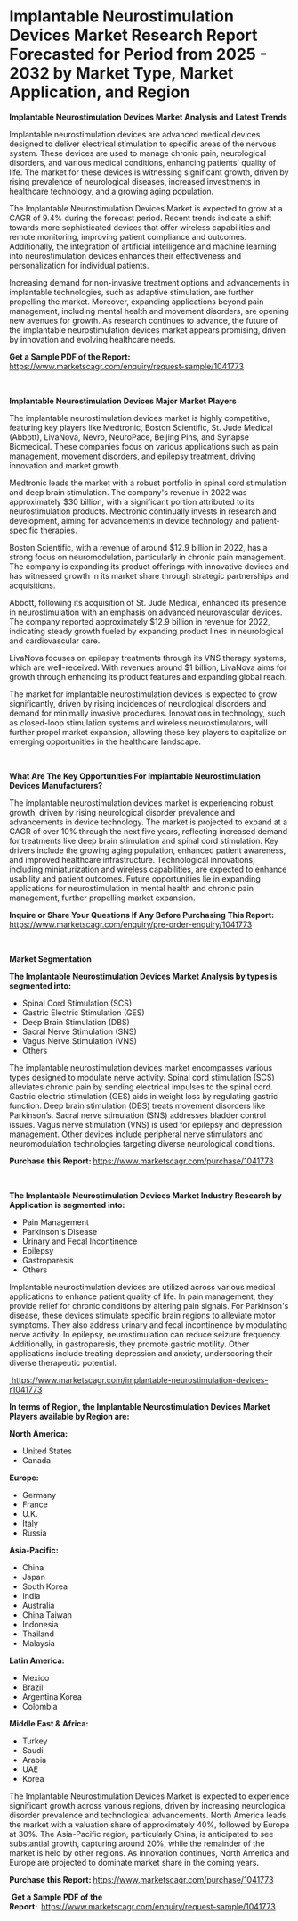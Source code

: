 <p><h1>Implantable Neurostimulation Devices Market Research Report Forecasted for Period from 2025 -  2032 by Market Type, Market Application, and Region</h1></p><p><strong>Implantable Neurostimulation Devices Market Analysis and Latest Trends</strong></p>
<p><p>Implantable neurostimulation devices are advanced medical devices designed to deliver electrical stimulation to specific areas of the nervous system. These devices are used to manage chronic pain, neurological disorders, and various medical conditions, enhancing patients' quality of life. The market for these devices is witnessing significant growth, driven by rising prevalence of neurological diseases, increased investments in healthcare technology, and a growing aging population.</p><p>The Implantable Neurostimulation Devices Market is expected to grow at a CAGR of 9.4% during the forecast period. Recent trends indicate a shift towards more sophisticated devices that offer wireless capabilities and remote monitoring, improving patient compliance and outcomes. Additionally, the integration of artificial intelligence and machine learning into neurostimulation devices enhances their effectiveness and personalization for individual patients.</p><p>Increasing demand for non-invasive treatment options and advancements in implantable technologies, such as adaptive stimulation, are further propelling the market. Moreover, expanding applications beyond pain management, including mental health and movement disorders, are opening new avenues for growth. As research continues to advance, the future of the implantable neurostimulation devices market appears promising, driven by innovation and evolving healthcare needs.</p></p>
<p><strong>Get a Sample PDF of the Report:&nbsp;</strong> <a href="https://www.marketscagr.com/enquiry/request-sample/1041773?utm_campaign=3495&utm_medium=2&utm_source=Github&utm_content=ia&utm_term=13042025&utm_id=implantable-neurostimulation-devices">https://www.marketscagr.com/enquiry/request-sample/1041773</a></p>
<p>&nbsp;</p>
<p><strong>Implantable Neurostimulation Devices Major Market Players</strong></p>
<p><p>The implantable neurostimulation devices market is highly competitive, featuring key players like Medtronic, Boston Scientific, St. Jude Medical (Abbott), LivaNova, Nevro, NeuroPace, Beijing Pins, and Synapse Biomedical. These companies focus on various applications such as pain management, movement disorders, and epilepsy treatment, driving innovation and market growth.</p><p>Medtronic leads the market with a robust portfolio in spinal cord stimulation and deep brain stimulation. The company's revenue in 2022 was approximately $30 billion, with a significant portion attributed to its neurostimulation products. Medtronic continually invests in research and development, aiming for advancements in device technology and patient-specific therapies.</p><p>Boston Scientific, with a revenue of around $12.9 billion in 2022, has a strong focus on neuromodulation, particularly in chronic pain management. The company is expanding its product offerings with innovative devices and has witnessed growth in its market share through strategic partnerships and acquisitions.</p><p>Abbott, following its acquisition of St. Jude Medical, enhanced its presence in neurostimulation with an emphasis on advanced neurovascular devices. The company reported approximately $12.9 billion in revenue for 2022, indicating steady growth fueled by expanding product lines in neurological and cardiovascular care.</p><p>LivaNova focuses on epilepsy treatments through its VNS therapy systems, which are well-received. With revenues around $1 billion, LivaNova aims for growth through enhancing its product features and expanding global reach.</p><p>The market for implantable neurostimulation devices is expected to grow significantly, driven by rising incidences of neurological disorders and demand for minimally invasive procedures. Innovations in technology, such as closed-loop stimulation systems and wireless neurostimulators, will further propel market expansion, allowing these key players to capitalize on emerging opportunities in the healthcare landscape.</p></p>
<p>&nbsp;</p>
<p><strong>What Are The Key Opportunities For Implantable Neurostimulation Devices Manufacturers?</strong></p>
<p><p>The implantable neurostimulation devices market is experiencing robust growth, driven by rising neurological disorder prevalence and advancements in device technology. The market is projected to expand at a CAGR of over 10% through the next five years, reflecting increased demand for treatments like deep brain stimulation and spinal cord stimulation. Key drivers include the growing aging population, enhanced patient awareness, and improved healthcare infrastructure. Technological innovations, including miniaturization and wireless capabilities, are expected to enhance usability and patient outcomes. Future opportunities lie in expanding applications for neurostimulation in mental health and chronic pain management, further propelling market expansion.</p></p>
<p><strong>Inquire or Share Your Questions If Any Before Purchasing This Report:</strong> <a href="https://www.marketscagr.com/enquiry/pre-order-enquiry/1041773?utm_campaign=3495&utm_medium=2&utm_source=Github&utm_content=ia&utm_term=13042025&utm_id=implantable-neurostimulation-devices">https://www.marketscagr.com/enquiry/pre-order-enquiry/1041773</a></p>
<p>&nbsp;</p>
<p><strong>Market Segmentation</strong></p>
<p><strong>The Implantable Neurostimulation Devices Market Analysis by types is segmented into:</strong></p>
<p><ul><li>Spinal Cord Stimulation (SCS)</li><li>Gastric Electric Stimulation (GES)</li><li>Deep Brain Stimulation (DBS)</li><li>Sacral Nerve Stimulation (SNS)</li><li>Vagus Nerve Stimulation (VNS)</li><li>Others</li></ul></p>
<p><p>The implantable neurostimulation devices market encompasses various types designed to modulate nerve activity. Spinal cord stimulation (SCS) alleviates chronic pain by sending electrical impulses to the spinal cord. Gastric electric stimulation (GES) aids in weight loss by regulating gastric function. Deep brain stimulation (DBS) treats movement disorders like Parkinson’s. Sacral nerve stimulation (SNS) addresses bladder control issues. Vagus nerve stimulation (VNS) is used for epilepsy and depression management. Other devices include peripheral nerve stimulators and neuromodulation technologies targeting diverse neurological conditions.</p></p>
<p><strong>Purchase this Report:&nbsp;</strong><a href="https://www.marketscagr.com/purchase/1041773?utm_campaign=3495&utm_medium=2&utm_source=Github&utm_content=ia&utm_term=13042025&utm_id=implantable-neurostimulation-devices">https://www.marketscagr.com/purchase/1041773</a></p>
<p>&nbsp;</p>
<p><strong>The Implantable Neurostimulation Devices Market Industry Research by Application is segmented into:</strong></p>
<p><ul><li>Pain Management</li><li>Parkinson's Disease</li><li>Urinary and Fecal Incontinence</li><li>Epilepsy</li><li>Gastroparesis</li><li>Others</li></ul></p>
<p><p>Implantable neurostimulation devices are utilized across various medical applications to enhance patient quality of life. In pain management, they provide relief for chronic conditions by altering pain signals. For Parkinson's disease, these devices stimulate specific brain regions to alleviate motor symptoms. They also address urinary and fecal incontinence by modulating nerve activity. In epilepsy, neurostimulation can reduce seizure frequency. Additionally, in gastroparesis, they promote gastric motility. Other applications include treating depression and anxiety, underscoring their diverse therapeutic potential.</p></p>
<p><a href="https://www.marketscagr.com/implantable-neurostimulation-devices-r1041773?utm_campaign=3495&utm_medium=2&utm_source=Github&utm_content=ia&utm_term=13042025&utm_id=implantable-neurostimulation-devices">&nbsp;https://www.marketscagr.com/implantable-neurostimulation-devices-r1041773</a></p>
<p><strong>In terms of Region, the Implantable Neurostimulation Devices Market Players available by Region are:</strong></p>
<p>
    <p> <strong> North America: </strong>
        <ul>
            <li>United States</li>
            <li>Canada</li>
        </ul>
        </p> 
    <p> <strong> Europe: </strong>
        <ul>
            <li>Germany</li>
            <li>France</li>
            <li>U.K.</li>
            <li>Italy</li>
            <li>Russia</li>
        </ul>
        </p> 
    <p> <strong> Asia-Pacific: </strong>
        <ul>
            <li>China</li>
            <li>Japan</li>
            <li>South Korea</li>
            <li>India</li>
            <li>Australia</li>
            <li>China Taiwan</li>
            <li>Indonesia</li>
            <li>Thailand</li>
            <li>Malaysia</li>
        </ul>
        </p> 
    <p> <strong> Latin America: </strong>
        <ul>
            <li>Mexico</li>
            <li>Brazil</li>
            <li>Argentina Korea</li>
            <li>Colombia</li>
        </ul>
        </p> 
    <p> <strong> Middle East & Africa: </strong>
        <ul>
            <li>Turkey</li>
            <li>Saudi</li>
            <li>Arabia</li>
            <li>UAE</li>
            <li>Korea</li>
        </ul>
    </p>
    </p>
<p><p>The Implantable Neurostimulation Devices Market is expected to experience significant growth across various regions, driven by increasing neurological disorder prevalence and technological advancements. North America leads the market with a valuation share of approximately 40%, followed by Europe at 30%. The Asia-Pacific region, particularly China, is anticipated to see substantial growth, capturing around 20%, while the remainder of the market is held by other regions. As innovation continues, North America and Europe are projected to dominate market share in the coming years.</p></p>
<p><strong>Purchase this Report: </strong><a href="https://www.marketscagr.com/purchase/1041773?utm_campaign=3495&utm_medium=2&utm_source=Github&utm_content=ia&utm_term=13042025&utm_id=implantable-neurostimulation-devices">https://www.marketscagr.com/purchase/1041773</a></p>
<p>&nbsp;<strong>Get a Sample PDF of the Report:&nbsp;&nbsp;</strong><a href="https://www.marketscagr.com/enquiry/request-sample/1041773?utm_campaign=3495&utm_medium=2&utm_source=Github&utm_content=ia&utm_term=13042025&utm_id=implantable-neurostimulation-devices">https://www.marketscagr.com/enquiry/request-sample/1041773</a></p>
<p><strong></strong></p>
<p><p></p><p></p><p></p></p>